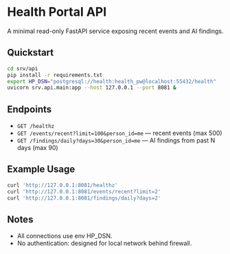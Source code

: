# Health Portal API

A minimal read-only FastAPI service exposing recent events and AI findings.

## Quickstart

```bash
cd srv/api
pip install -r requirements.txt
export HP_DSN="postgresql://health:health_pw@localhost:55432/health"
uvicorn srv.api.main:app --host 127.0.0.1 --port 8081 &
```

## Endpoints

- `GET /healthz`
- `GET /events/recent?limit=100&person_id=me` — recent events (max 500)
- `GET /findings/daily?days=30&person_id=me` — AI findings from past N days (max 90)

## Example Usage

```bash
curl 'http://127.0.0.1:8081/healthz'
curl 'http://127.0.0.1:8081/events/recent?limit=2'
curl 'http://127.0.0.1:8081/findings/daily?days=2'
```

## Notes
- All connections use env HP_DSN.
- No authentication: designed for local network behind firewall.
